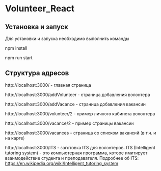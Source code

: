 # Volunteer_React

## Установка и запуск

Для установки и запуска необходимо выполнить команды

   npm install

   npm run start

##  Структура адресов

http://localhost:3000/ - главная страница

http://localhost:3000/addVolunteer - страница добавления волонтера

http://localhost:3000/addVacance - страница добавления вакансии

http://localhost:3000/volunteer/2 - пример личного кабинета волонтера

http://localhost:3000/vacance/2 - пример страницы вакансии

http://localhost:3000/vacances - страница со списком вакансий (в т.ч. и на карте)

http://localhost:3000/ITS - заготовка ITS для волонтеров. ITS (Intelligent tutoring system) - это компьютерная программа, которе имитирует взаимодействие студента и преподавателя. Подробнее об ITS: https://en.wikipedia.org/wiki/Intelligent_tutoring_system


